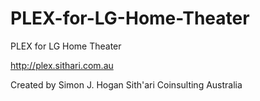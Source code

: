 PLEX-for-LG-Home-Theater
========================

PLEX for LG Home Theater

http://plex.sithari.com.au

Created by Simon J. Hogan
Sith'ari Coinsulting Australia
